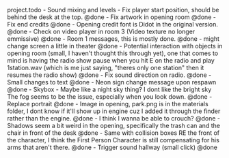 project.todo
	- Sound mixing and levels
	- Fix player start position, should be behind the desk at the top. @done
	- Fix artwork in opening room @done
	- Fix end credits @done
	- Opening credit font is Didot in the original version. @done
	- Check on video player in room 3 (Video texture no longer emmissive) @done
	- Room 1 messages, this is mostly done. @done
	- might change screen a little in theater @done
	- Potential interaction with objects in opening room (small, I haven't thought this through yet), one that comes to mind is having the radio show pause when you hit E on the radio and play 1station.wav (which is me just saying, "theres only one station" then it resumes the radio show) @done
	- Fix sound direction on radio. @done
	- Small changes to text @done
	- Neon sign change message upon respawn @done
	- Skybox - Maybe like a night sky thing? I dont like the bright sky The fog seems to be the issue, especially when you look down. @done
	- Replace portrait @done
	- Image in opening, park.png is in the materials folder, I dont know if it'll show up in engine cuz I added it through the finder rather than the engine. @done
	- I think I wanna be able to crouch? @done
	- Shadows seem a bit weird in the opening, specifically the trash can and the chair in front of the desk @done
	- Same with collision boxes RE the front of the character, I think the First Person Character is still compensating for his arms that aren't there. @done
	- Trigger sound hallway (small click) @done
